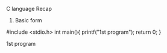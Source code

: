 C language Recap

1. Basic form

#include <stdio.h>
int main(){
printf("1st program");
return 0;
}

1st program
